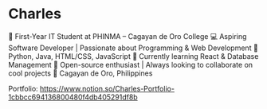 # Charles
🚀 First-Year IT Student at PHINMA – Cagayan de Oro College
💻 Aspiring Software Developer | Passionate about Programming & Web Development
🔧 Python, Java, HTML/CSS, JavaScript
🌱 Currently learning React & Database Management
📂 Open-source enthusiast | Always looking to collaborate on cool projects
📍 Cagayan de Oro, Philippines

Portfolio:
https://www.notion.so/Charles-Portfolio-1cbbcc694136800480f4db405291df8b

